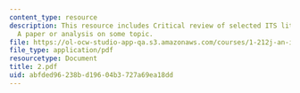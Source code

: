 ```yaml
---
content_type: resource
description: This resource includes Critical review of selected ITS literature, and
  A paper or analysis on some topic.
file: https://ol-ocw-studio-app-qa.s3.amazonaws.com/courses/1-212j-an-introduction-to-intelligent-transportation-systems-spring-2005/abfded96238bd19604b3727a69ea18dd_2.pdf
file_type: application/pdf
resourcetype: Document
title: 2.pdf
uid: abfded96-238b-d196-04b3-727a69ea18dd
---
```

